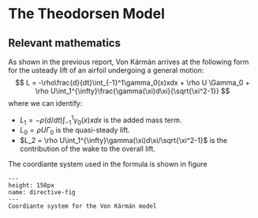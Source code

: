 # The Theodorsen Model

## Relevant mathematics

As shown in the previous report, Von Kármán arrives at the following form for the usteady lift of an airfoil undergoing a general motion:
$$
	L = -\rho\frac{d}{dt}\int_{-1}^1\gamma_0(x)xdx + \rho U \Gamma_0 + \rho U\int_1^{\infty}\frac{\gamma(\xi)d\xi}{\sqrt{\xi^2-1}}
$$
where we can identify:
* $L_1 = -\rho (d/dt)\int_{-1}^1\gamma_0(x)xdx$ is the added mass term.
* $L_0 = \rho U \Gamma_0$ is the quasi-steady lift.
* $L_2 = \rho U\int_1^{\infty}\gamma(\xi)d\xi/\sqrt{\xi^2-1}$ is the contribution of the wake to the overall lift.

The coordiante system used in the formula is shown in figure 
```{figure} images/VonKarmanCoordinates.png
---
height: 150px
name: directive-fig
---
Coordiante system for the Von Kármán model
```